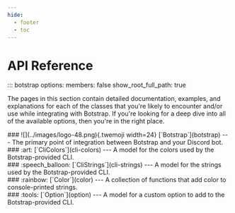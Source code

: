 ```yaml
---
hide:
  - footer
  - toc
---
```


# API Reference

<!-- prettier-ignore -->
::: botstrap
    options:
      members: false
      show_root_full_path: true

The pages in this section contain detailed documentation, examples, and explanations for
each of the classes that you're likely to encounter and/or use while integrating with
Botstrap. If you're looking for a deep dive into all of the available options, then
you're in the right place.

<div class="clickable grid" markdown>
<div class="card" markdown>
### ![](../images/logo-48.png){.twemoji width=24} [`Botstrap`](botstrap)
---
The primary point of integration between Botstrap and your Discord bot.
</div>
</div>

<div class="clickable grid" markdown>
<div class="card" markdown>
### :art: [`CliColors`](cli-colors)
---
A model for the colors used by the Botstrap-provided CLI.
</div>
<div class="card" markdown>
### :speech_balloon: [`CliStrings`](cli-strings)
---
A model for the strings used by the Botstrap-provided CLI.
</div>
<div class="card" markdown>
### :rainbow: [`Color`](color)
---
A collection of functions that add color to console-printed strings.
</div>
<div class="card" markdown>
### :tools: [`Option`](option)
---
A model for a custom option to add to the Botstrap-provided CLI.
</div>
</div>
